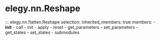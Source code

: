 
# elegy.nn.Reshape
::: elegy.nn.flatten.Reshape
    selection:
        inherited_members: true
        members:
            - __init__
            - call
            - init
            - apply
            - reset
            - get_parameters
            - set_parameters
            - get_states
            - set_states
            - submodules
        